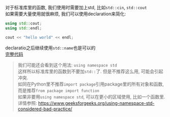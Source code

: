 对于标准库里的函数, 我们使用时需要加上std, 比如`std::cin`, `std::cout`  
如果需要大量使用就很麻烦, 我们可以使用declaration来简化:
```cpp
using std::cout;
using std::endl;

cout << "hello world" << endl;
```
declaratio之后继续使用`std::name`也是可以的  
<a href="code/chapter_3_strings_vectors_and_arrays/3.1.namespace.cpp">完整代码</a>

> 我们可能还会看到这个用法: `using namespace std`  
> 这样所以标准库里的函数到不要加`std::`了. 但是不推荐这么用, 可能会引起冲突.  
> 如同在Python里不推荐`import package`引用package里的所有对象和函数, 而是推荐`from package import function`  
> 如果非要用`using namespace std`, 可以在更小的区域使用, 比如一个函数里.  
> 详情参照: <https://www.geeksforgeeks.org/using-namespace-std-considered-bad-practice/> 